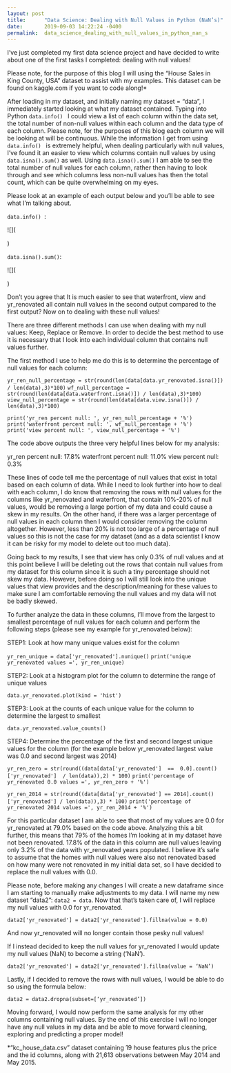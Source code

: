 ```yaml
---
layout: post
title:      "Data Science: Dealing with Null Values in Python (NaN’s)"
date:       2019-09-03 14:22:24 -0400
permalink:  data_science_dealing_with_null_values_in_python_nan_s
---
```



I’ve just completed my first data science project and have decided to write about one of the first tasks I completed: dealing with null values!

Please note, for the purpose of this blog I will using the “House Sales in King County, USA” dataset to assist with my examples.  This dataset can be found on kaggle.com if you want to code along!* 

After loading in my dataset, and initially naming my dataset = “data”, I immediately started looking at what my dataset contained.  Typing into Python ```data.info() ``` I could view a list of each column within the data set, the total number of non-null values within each column and the data type of each column.  Please note, for the purposes of this blog each column we will be looking at will be continuous.  While the information I get from using ```data.info() ``` is extremely helpful, when dealing particularly with null values, I’ve found it an easier to view which columns contain null values by using ```data.isna().sum()```  as well.  Using  ```data.isna().sum()``` I am able to see the total number of null values for each column, rather then having to look through and see which columns less non-null values has then the total count, which can be quite overwhelming on my eyes.    

Please look at an example of each output below and you’ll be able to see what I’m talking about.  

```data.info() ```:

 
![](<blockquote class="imgur-embed-pub" lang="en" data-id="a/XlBMNFh" data-context="false" ><a href="//imgur.com/a/XlBMNFh"></a></blockquote><script async src="//s.imgur.com/min/embed.js" charset="utf-8"></script>)

```data.isna().sum()```:

 ![](<blockquote class="imgur-embed-pub" lang="en" data-id="a/Vy3RCKZ" data-context="false" ><a href="//imgur.com/a/Vy3RCKZ"></a></blockquote><script async src="//s.imgur.com/min/embed.js" charset="utf-8"></script>)

Don’t you agree that It is much easier to see that waterfront, view and yr_renovated all contain null values in the second output compared to the first output?  Now on to dealing with these null values!

There are three different methods I can use when dealing with my null values: Keep, Replace or Remove.  In order to decide the best method to use it is necessary that I look into each individual column that contains null values further.  

The first method I use to help me do this is to determine the percentage of null values for each column:  

```yr_ren_null_percentage = str(round(len(data[data.yr_renovated.isna()]) / len(data),3)*100)```
```wf_null_percentage = str(round(len(data[data.waterfront.isna()]) / len(data),3)*100)```
```view_null_percentage = str(round(len(data[data.view.isna()]) / len(data),3)*100)```

```print('yr_ren percent null: ', yr_ren_null_percentage + '%')```
```print('waterfront percent null: ', wf_null_percentage + '%')```
```print('view percent null: ', view_null_percentage + '%')```

The code above outputs the three very helpful lines below for my analysis:

yr_ren percent null:  17.8%
waterfront percent null:  11.0%
view percent null:  0.3%

These lines of code tell me the percentage of null values that exist in total based on each column of data.  While I need to look further into how to deal with each column, I do know that removing the rows with null values for the columns like yr_renovated and waterfront, that contain 10%-20% of null values, would be removing a large portion of my data and could cause a skew in my results.  On the other hand, if there was a larger percentage of null values in each column then I would consider removing the column altogether.  However, less than 20% is not too large of a percentage of null values so this is not the case for my dataset (and as a data scientist I know it can be risky for my model to delete out too much data).   

Going back to my results, I see that view has only 0.3% of null values and at this point believe I will be deleting out the rows that contain null values from my dataset for this column since it is such a tiny percentage should not skew my data.  However, before doing so I will still look into the unique values that view provides and the description/meaning for these values to make sure I am comfortable removing the null values and my data will not be badly skewed.  

To further analyze the data in these columns, I’ll move from the largest to smallest percentage of null values for each column and perform the following steps (please see my example for yr_renovated below):

STEP1: Look at how many unique values exist for the column 

```yr_ren_unique = data['yr_renovated'].nunique()```
```print('unique yr_renovated values =', yr_ren_unique) ```

STEP2: Look at a histogram plot for the column to determine the range of unique values 

```data.yr_renovated.plot(kind = 'hist')```

STEP3: Look at the counts of each unique value for the column to determine the largest to smallest

```data.yr_renovated.value_counts()```

STEP4: Determine the percentage of the first and second largest unique values for the column (for the example below yr_renovated largest value was 0.0 and second largest was 2014)

```yr_ren_zero = str(round((data[data['yr_renovated']  ==  0.0].count()['yr_renovated']  / len(data)),2) * 100)```
```print('percentage of yr_renovated 0.0 values =', yr_ren_zero + '%')```

```yr_ren_2014 = str(round((data[data['yr_renovated'] == 2014].count()['yr_renovated'] / len(data)),3) * 100)```
```print('percentage of yr_renovated 2014 values =', yr_ren_2014 + '%')```

For this particular dataset I am able to see that most of my values are 0.0 for yr_renovated at 79.0% based on the code above.  Analyzing this a bit further, this means that 79% of the homes I’m looking at in my dataset  have not been renovated.  17.8% of the data in this column are null values leaving only 3.2% of the data with yr_renovated years populated.  I believe it’s safe to assume that the homes with null values were also not renovated based on how many were not renovated in my initial data set, so I have decided to replace the null values with 0.0.  

Please note, before making any changes I will create a new dataframe since I am starting to manually make adjustments to my data.  I will name my new dataset  “data2”: ```data2 = data```.  Now that that’s taken care of, I will replace my null values with 0.0 for yr_renovated.

```data2['yr_renovated'] = data2['yr_renovated'].fillna(value = 0.0)```

And now yr_renovated will no longer contain those pesky null values!  

If I instead decided to keep the null values for yr_renovated I would update my null values (NaN) to become a string (‘NaN’).

```data2['yr_renovated'] = data2['yr_renovated'].fillna(value = ‘NaN’)```

Lastly, if I decided to remove the rows with null values, I would be able to do so using the formula below:

```data2 = data2.dropna(subset=[‘yr_renovated’])```

Moving forward, I would now perform the same analysis for my other columns containing null values.  By the end of this exercise I will no longer have any null values in my data and be able to move forward cleaning, exploring and predicting a proper model!






*“kc_house_data.csv” dataset containing 19 house features plus the price and the id columns, along with 21,613 observations between May 2014 and May 2015.

